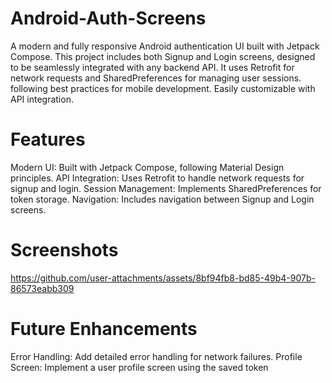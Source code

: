 # Android-Auth-Screens
A modern and fully responsive Android authentication UI built with Jetpack Compose. This project includes both Signup and Login screens, designed to be seamlessly integrated with any backend API. It uses Retrofit for network requests and SharedPreferences for managing user sessions. following best practices for mobile development. Easily customizable with API integration.
# Features
Modern UI: Built with Jetpack Compose, following Material Design principles.
API Integration: Uses Retrofit to handle network requests for signup and login.
Session Management: Implements SharedPreferences for token storage.
Navigation: Includes navigation between Signup and Login screens.
# Screenshots
https://github.com/user-attachments/assets/8bf94fb8-bd85-49b4-907b-86573eabb309

# Future Enhancements
Error Handling: Add detailed error handling for network failures.
Profile Screen: Implement a user profile screen using the saved token
